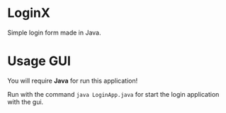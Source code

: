 # LoginX

Simple login form made in Java.

# Usage GUI

You will require **Java** for run this application!

Run with the command `java LoginApp.java` for start the login application with the gui.

